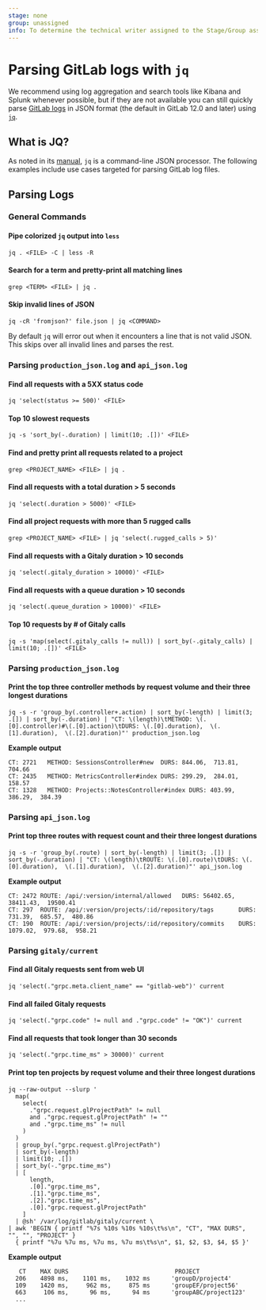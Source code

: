```yaml
---
stage: none
group: unassigned
info: To determine the technical writer assigned to the Stage/Group associated with this page, see https://about.gitlab.com/handbook/engineering/ux/technical-writing/#designated-technical-writers
---
```


# Parsing GitLab logs with `jq`

We recommend using log aggregation and search tools like Kibana and Splunk whenever possible,
but if they are not available you can still quickly parse
[GitLab logs](../logs.md) in JSON format
(the default in GitLab 12.0 and later) using [`jq`](https://stedolan.github.io/jq/).

## What is JQ?

As noted in its [manual](https://stedolan.github.io/jq/manual/), `jq` is a command-line JSON processor. The following examples
include use cases targeted for parsing GitLab log files.

## Parsing Logs

### General Commands

#### Pipe colorized `jq` output into `less`

```shell
jq . <FILE> -C | less -R
```

#### Search for a term and pretty-print all matching lines

```shell
grep <TERM> <FILE> | jq .
```

#### Skip invalid lines of JSON

```shell
jq -cR 'fromjson?' file.json | jq <COMMAND>
```

By default `jq` will error out when it encounters a line that is not valid JSON.
This skips over all invalid lines and parses the rest.

### Parsing `production_json.log` and `api_json.log`

#### Find all requests with a 5XX status code

```shell
jq 'select(status >= 500)' <FILE>
```

#### Top 10 slowest requests

```shell
jq -s 'sort_by(-.duration) | limit(10; .[])' <FILE>
```

#### Find and pretty print all requests related to a project

```shell
grep <PROJECT_NAME> <FILE> | jq .
```

#### Find all requests with a total duration > 5 seconds

```shell
jq 'select(.duration > 5000)' <FILE>
```

#### Find all project requests with more than 5 rugged calls

```shell
grep <PROJECT_NAME> <FILE> | jq 'select(.rugged_calls > 5)'
```

#### Find all requests with a Gitaly duration > 10 seconds

```shell
jq 'select(.gitaly_duration > 10000)' <FILE>
```

#### Find all requests with a queue duration > 10 seconds

```shell
jq 'select(.queue_duration > 10000)' <FILE>
```

#### Top 10 requests by # of Gitaly calls

```shell
jq -s 'map(select(.gitaly_calls != null)) | sort_by(-.gitaly_calls) | limit(10; .[])' <FILE>
```

### Parsing `production_json.log`

#### Print the top three controller methods by request volume and their three longest durations

```shell
jq -s -r 'group_by(.controller+.action) | sort_by(-length) | limit(3; .[]) | sort_by(-.duration) | "CT: \(length)\tMETHOD: \(.[0].controller)#\(.[0].action)\tDURS: \(.[0].duration),  \(.[1].duration),  \(.[2].duration)"' production_json.log
```

**Example output**

```plaintext
CT: 2721   METHOD: SessionsController#new  DURS: 844.06,  713.81,  704.66
CT: 2435   METHOD: MetricsController#index DURS: 299.29,  284.01,  158.57
CT: 1328   METHOD: Projects::NotesController#index DURS: 403.99,  386.29,  384.39
```

### Parsing `api_json.log`

#### Print top three routes with request count and their three longest durations

```shell
jq -s -r 'group_by(.route) | sort_by(-length) | limit(3; .[]) | sort_by(-.duration) | "CT: \(length)\tROUTE: \(.[0].route)\tDURS: \(.[0].duration),  \(.[1].duration),  \(.[2].duration)"' api_json.log
```

**Example output**

```plaintext
CT: 2472 ROUTE: /api/:version/internal/allowed   DURS: 56402.65,  38411.43,  19500.41
CT: 297  ROUTE: /api/:version/projects/:id/repository/tags       DURS: 731.39,  685.57,  480.86
CT: 190  ROUTE: /api/:version/projects/:id/repository/commits    DURS: 1079.02,  979.68,  958.21
```

### Parsing `gitaly/current`

#### Find all Gitaly requests sent from web UI

```shell
jq 'select(."grpc.meta.client_name" == "gitlab-web")' current
```

#### Find all failed Gitaly requests

```shell
jq 'select(."grpc.code" != null and ."grpc.code" != "OK")' current
```

#### Find all requests that took longer than 30 seconds

```shell
jq 'select(."grpc.time_ms" > 30000)' current
```

#### Print top ten projects by request volume and their three longest durations

```shell
jq --raw-output --slurp '
  map(
    select(
      ."grpc.request.glProjectPath" != null
      and ."grpc.request.glProjectPath" != ""
      and ."grpc.time_ms" != null
    )
  )
  | group_by(."grpc.request.glProjectPath")
  | sort_by(-length)
  | limit(10; .[])
  | sort_by(-."grpc.time_ms")
  | [
      length,
      .[0]."grpc.time_ms",
      .[1]."grpc.time_ms",
      .[2]."grpc.time_ms",
      .[0]."grpc.request.glProjectPath"
    ]
  | @sh' /var/log/gitlab/gitaly/current \
| awk 'BEGIN { printf "%7s %10s %10s %10s\t%s\n", "CT", "MAX DURS", "", "", "PROJECT" }
  { printf "%7u %7u ms, %7u ms, %7u ms\t%s\n", $1, $2, $3, $4, $5 }'
```

**Example output**

```plaintext
   CT    MAX DURS                              PROJECT
  206    4898 ms,    1101 ms,    1032 ms      'groupD/project4'
  109    1420 ms,     962 ms,     875 ms      'groupEF/project56'
  663     106 ms,      96 ms,      94 ms      'groupABC/project123'
  ...
```
